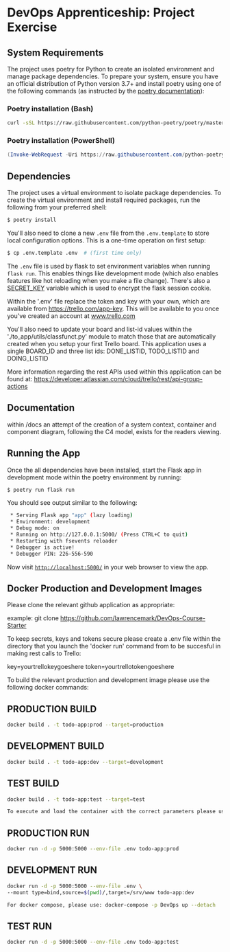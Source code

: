# DevOps Apprenticeship: Project Exercise

## System Requirements

The project uses poetry for Python to create an isolated environment and manage package dependencies. To prepare your system, ensure you have an official distribution of Python version 3.7+ and install poetry using one of the following commands (as instructed by the [poetry documentation](https://python-poetry.org/docs/#system-requirements)):

### Poetry installation (Bash)

```bash
curl -sSL https://raw.githubusercontent.com/python-poetry/poetry/master/get-poetry.py | python
```

### Poetry installation (PowerShell)

```powershell
(Invoke-WebRequest -Uri https://raw.githubusercontent.com/python-poetry/poetry/master/get-poetry.py -UseBasicParsing).Content | python
```

## Dependencies

The project uses a virtual environment to isolate package dependencies. To create the virtual environment and install required packages, run the following from your preferred shell:

```bash
$ poetry install
```

You'll also need to clone a new `.env` file from the `.env.template` to store local configuration options. This is a one-time operation on first setup:

```bash
$ cp .env.template .env  # (first time only)
```

The `.env` file is used by flask to set environment variables when running `flask run`. This enables things like development mode (which also enables features like hot reloading when you make a file change). There's also a [SECRET_KEY](https://flask.palletsprojects.com/en/1.1.x/config/#SECRET_KEY) variable which is used to encrypt the flask session cookie.

Within the '.env' file replace the token and key with your own, which are available from https://trello.com/app-key. This will be available to you once you've created an account at www.trello.com

You'll also need to update your board and list-id values within the './to_app/utils/classfunct.py' module to match those that are automatically created when you setup your first Trello board. This application uses a single BOARD_ID and three list ids: DONE_LISTID, TODO_LISTID and DOING_LISTID

More information regarding the rest APIs used within this application can be found at: https://developer.atlassian.com/cloud/trello/rest/api-group-actions
 

## Documentation

within /docs an attempt of the creation of a system context, 
container and component diagram, following the C4 model, exists for 
the readers viewing.

## Running the App

Once the all dependencies have been installed, start the Flask app in development mode within the poetry environment by running:
```bash
$ poetry run flask run
```

You should see output similar to the following:
```bash
 * Serving Flask app "app" (lazy loading)
 * Environment: development
 * Debug mode: on
 * Running on http://127.0.0.1:5000/ (Press CTRL+C to quit)
 * Restarting with fsevents reloader
 * Debugger is active!
 * Debugger PIN: 226-556-590
```
Now visit [`http://localhost:5000/`](http://localhost:5000/) in your web browser to view the app.

## Docker Production and Development Images

Please clone the relevant github application as appropriate:

example: git clone https://github.com/lawrencemark/DevOps-Course-Starter

To keep secrets, keys and tokens secure please create a .env file within the directory that you launch the 'docker run' command from to be succesful in making rest calls to Trello:

key=yourtrellokeygoeshere
token=yourtrellotokengoeshere

To build the relevant production and development image please use the following docker commands:

## PRODUCTION BUILD
```bash
docker build . -t todo-app:prod --target=production
```
## DEVELOPMENT BUILD
```bash
docker build . -t todo-app:dev --target=development

```
## TEST BUILD
```bash
docker build . -t todo-app:test --target=test

To execute and load the container with the correct parameters please use those below:
```
## PRODUCTION RUN
```bash
docker run -d -p 5000:5000 --env-file .env todo-app:prod
```
## DEVELOPMENT RUN
```bash
docker run -d -p 5000:5000 --env-file .env \
--mount type=bind,source=$(pwd)/,target=/srv/www todo-app:dev 

For docker compose, please use: docker-compose -p DevOps up --detach
```

## TEST RUN
```bash
docker run -d -p 5000:5000 --env-file .env todo-app:test
